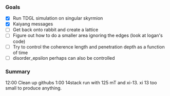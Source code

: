 ### Goals
- [x] Run TDGL simulation on singular skyrmion
- [x] Kaiyang messages
- [ ] Get back onto rabbit and create a lattice
- [ ] Figure out how to do a smaller area ignoring the edges (look at logan's code)
- [ ] Try to control the coherence length and penetration depth as a function of time
- [ ] disorder_epsilon perhaps can also be controlled
### Summary
12:00 Clean up githubs
1:00 14stack run with 125 mT and xi-13. xi 13 too small to produce anything.
